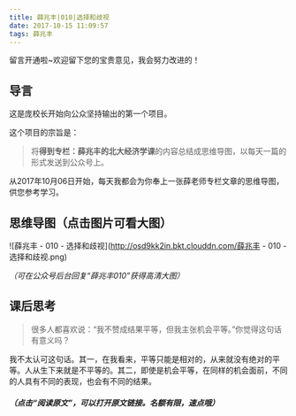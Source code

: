 ```yaml
---
title: 薛兆丰|010|选择和歧视
date: 2017-10-15 11:09:57
tags: 薛兆丰
---
```


留言开通啦~欢迎留下您的宝贵意见，我会努力改进的！

## 导言

这是庞校长开始向公众坚持输出的第一个项目。

这个项目的宗旨是：

> 将**得到专栏：薛兆丰的北大经济学课**的内容总结成思维导图，以每天一篇的形式发送到公众号上。

从2017年10月06日开始，每天我都会为你奉上一张薛老师专栏文章的思维导图，供您参考学习。

## 思维导图（点击图片可看大图）

![薛兆丰 - 010 - 选择和歧视](http://osd9kk2in.bkt.clouddn.com/薛兆丰 - 010 - 选择和歧视.png)


*（可在公众号后台回复“薛兆丰010”获得高清大图）*

## 课后思考

> 很多人都喜欢说：“我不赞成结果平等，但我主张机会平等。”你觉得这句话有意义吗？

我不太认可这句话。其一，在我看来，平等只能是相对的，从来就没有绝对的平等。人从生下来就是不平等的。其二，即使是机会平等，在同样的机会面前，不同的人具有不同的表现，也会有不同的结果。

##### *（点击“阅读原文”，可以打开原文链接。名额有限，速点哦）*

